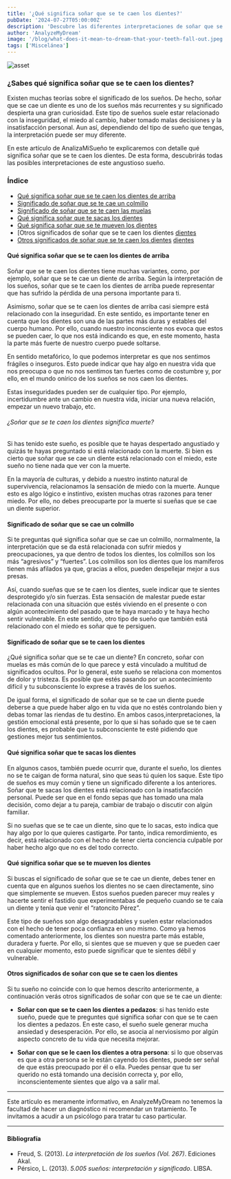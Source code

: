 ```yaml
---
title: '¿Qué significa soñar que se te caen los dientes?'
pubDate: '2024-07-27T05:00:00Z'
description: 'Descubre las diferentes interpretaciones de soñar que se te caen los dientes, desde la inseguridad hasta el miedo al cambio.'
author: 'AnalyzeMyDream'
image: '/blog/what-does-it-mean-to-dream-that-your-teeth-fall-out.jpeg'
tags: ['Miscelánea']
---
```


![asset](/blog/what-does-it-mean-to-dream-that-your-teeth-fall-out.jpeg)

### ¿Sabes qué significa soñar que se te caen los dientes?

Existen muchas teorías sobre el significado de los sueños. De hecho, soñar que se cae un diente es uno de los sueños más recurrentes y su significado despierta una gran curiosidad. Este tipo de sueños suele estar relacionado con la inseguridad, el miedo al cambio, haber tomado malas decisiones y la insatisfacción personal. Aun así, dependiendo del tipo de sueño que tengas, la interpretación puede ser muy diferente.

En este artículo de AnalizaMiSueño te explicaremos con detalle qué significa soñar que se te caen los dientes. De esta forma, descubrirás todas las posibles interpretaciones de este angustioso sueño.

### Índice

- [Qué significa soñar que se te caen los dientes de arriba](#que-significa-soñar-que-se-te-caen-los-dientes-de-arriba)
- [Significado de soñar que se te cae un colmillo](#significado-de-soñar-que-se-te-cae-un-colmillo)
- [Significado de soñar que se te caen las muelas](#significado-de-soñar-que-se-te-caen-las-muelas)
- [Qué significa soñar que te sacas los dientes](#que-significa-soñar-que-te-sacas-los-dientes)
- [Qué significa soñar que se te mueven los dientes](#que-significa-soñar-que-se-mueven-los-dientes)
- [Otros significados de soñar que se te caen los dientes [dientes](#que-significa-soñar-que-se-mueven-los-dientes)
- [Otros significados de soñar que se te caen los dientes](#que-significa-soñar-que-se-mueven-los-dientes)
[dientes](#otros-significados-de-soñar-que-se-caen-los-dientes)

#### Qué significa soñar que se te caen los dientes de arriba

Soñar que se te caen los dientes tiene muchas variantes, como, por ejemplo, soñar que se te cae un diente de arriba. Según la interpretación de los sueños, soñar que se te caen los dientes de arriba puede representar que has sufrido la pérdida de una persona importante para ti.

Asimismo, soñar que se te caen los dientes de arriba casi siempre está relacionado con la inseguridad. En este sentido, es importante tener en cuenta que los dientes son una de las partes más duras y estables del cuerpo humano. Por ello, cuando nuestro inconsciente nos evoca que estos se pueden caer, lo que nos está indicando es que, en este momento, hasta la parte más fuerte de nuestro cuerpo puede soltarse.

En sentido metafórico, lo que podemos interpretar es que nos sentimos frágiles o inseguros. Esto puede indicar que hay algo en nuestra vida que nos preocupa o que no nos sentimos tan fuertes como de costumbre y, por ello, en el mundo onírico de los sueños se nos caen los dientes.

Estas inseguridades pueden ser de cualquier tipo. Por ejemplo, incertidumbre ante un cambio en nuestra vida, iniciar una nueva relación, empezar un nuevo trabajo, etc. 

###### ¿Soñar que se te caen los dientes significa muerte?

Si has tenido este sueño, es posible que te hayas despertado angustiado y quizás te hayas preguntado si está relacionado con la muerte. Si bien es cierto que soñar que se cae un diente está relacionado con el miedo, este sueño no tiene nada que ver con la muerte.

En la mayoría de culturas, y debido a nuestro instinto natural de supervivencia, relacionamos la sensación de miedo con la muerte. Aunque esto es algo lógico e instintivo, existen muchas otras razones para tener miedo. Por ello, no debes preocuparte por la muerte si sueñas que se cae un diente superior.

#### Significado de soñar que se cae un colmillo

Si te preguntas qué significa soñar que se cae un colmillo, normalmente, la interpretación que se da está relacionada con sufrir miedos y preocupaciones, ya que dentro de todos los dientes, los colmillos son los más “agresivos” y “fuertes”. Los colmillos son los dientes que los mamíferos tienen más afilados ya que, gracias a ellos, pueden despellejar mejor a sus presas.

Así, cuando sueñas que se te caen los dientes, suele indicar que te sientes desprotegido y/o sin fuerzas. Esta sensación de malestar puede estar relacionada con una situación que estés viviendo en el presente o con algún acontecimiento del pasado que te haya marcado y te haya hecho sentir vulnerable. En este sentido, otro tipo de sueño que también está relacionado con el miedo es soñar que te persiguen.

#### Significado de soñar que se te caen los dientes

¿Qué significa soñar que se te cae un diente? En concreto, soñar con muelas es más común de lo que parece y está vinculado a multitud de significados ocultos. Por lo general, este sueño se relaciona con momentos de dolor y tristeza. Es posible que estés pasando por un acontecimiento difícil y tu subconsciente lo exprese a través de los sueños.

De igual forma, el significado de soñar que se te cae un diente puede deberse a que puede haber algo en tu vida que no estés controlando bien y debas tomar las riendas de tu destino. En ambos casos,interpretaciones, la gestión emocional está presente, por lo que si has soñado que se te caen los dientes, es probable que tu subconsciente te esté pidiendo que gestiones mejor tus sentimientos.

#### Qué significa soñar que te sacas los dientes

En algunos casos, también puede ocurrir que, durante el sueño, los dientes no se te caigan de forma natural, sino que seas tú quien los saque. Este tipo de sueños es muy común y tiene un significado diferente a los anteriores. Soñar que te sacas los dientes está relacionado con la insatisfacción personal. Puede ser que en el fondo sepas que has tomado una mala decisión, como dejar a tu pareja, cambiar de trabajo o discutir con algún familiar.

Si no sueñas que se te cae un diente, sino que te lo sacas, esto indica que hay algo por lo que quieres castigarte. Por tanto, indica remordimiento, es decir, está relacionado con el hecho de tener cierta conciencia culpable por haber hecho algo que no es del todo correcto.

#### Qué significa soñar que se te mueven los dientes

Si buscas el significado de soñar que se te cae un diente, debes tener en cuenta que en algunos sueños los dientes no se caen directamente, sino que simplemente se mueven. Estos sueños pueden parecer muy reales y hacerte sentir el fastidio que experimentabas de pequeño cuando se te caía un diente y tenía que venir el “ratoncito Pérez”.

Este tipo de sueños son algo desagradables y suelen estar relacionados con el hecho de tener poca confianza en uno mismo. Como ya hemos comentado anteriormente, los dientes son nuestra parte más estable, duradera y fuerte. Por ello, si sientes que se mueven y que se pueden caer en cualquier momento, esto puede significar que te sientes débil y vulnerable.

#### Otros significados de soñar con que se te caen los dientes

Si tu sueño no coincide con lo que hemos descrito anteriormente, a continuación verás otros significados de soñar con que se te cae un diente:

- **Soñar con que se te caen los dientes a pedazos**: si has tenido este sueño, puede que te preguntes qué significa soñar con que se te caen los dientes a pedazos. En este caso, el sueño suele generar mucha ansiedad y desesperación. Por ello, se asocia al nerviosismo por algún aspecto concreto de tu vida que necesita mejorar. 

- **Soñar con que se le caen los dientes a otra persona**: si lo que observas es que a otra persona se le están cayendo los dientes, puede ser señal de que estás preocupado por él o ella. Puedes pensar que tu ser querido no está tomando una decisión correcta y, por ello, inconscientemente sientes que algo va a salir mal.

---

Este artículo es meramente informativo, en AnalyzeMyDream no tenemos la facultad de hacer un diagnóstico ni recomendar un tratamiento. Te invitamos a acudir a un psicólogo para tratar tu caso particular.

---

#### Bibliografía

- Freud, S. (2013). *La interpretación de los sueños (Vol. 267)*. Ediciones Akal.
- Pérsico, L. (2013). *5.005 sueños: interpretación y significado*. LIBSA.